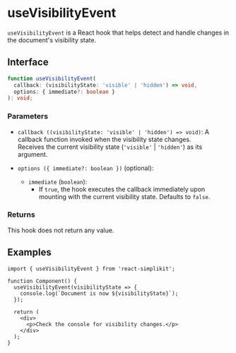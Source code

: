 # useVisibilityEvent

`useVisibilityEvent` is a React hook that helps detect and handle changes in the document's visibility state.

## Interface

```ts
function useVisibilityEvent(
  callback: (visibilityState: 'visible' | 'hidden') => void,
  options: { immediate?: boolean }
): void;
```

### Parameters

- `callback ((visibilityState: 'visible' | 'hidden') => void)`:
  A callback function invoked when the visibility state changes.  
  Receives the current visibility state (`'visible'` | `'hidden'`) as its argument.

- `options ({ immediate?: boolean })` (optional):
  - `immediate` (`boolean`):
    - If `true`, the hook executes the callback immediately upon mounting with the current visibility state. Defaults to `false`.

### Returns

This hook does not return any value.

## Examples

```tsx
import { useVisibilityEvent } from 'react-simplikit';

function Component() {
  useVisibilityEvent(visibilityState => {
    console.log(`Document is now ${visibilityState}`);
  });

  return (
    <div>
      <p>Check the console for visibility changes.</p>
    </div>
  );
}
```
